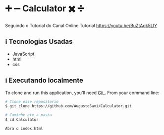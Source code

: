 # :heavy_plus_sign: :heavy_minus_sign: Calculator :heavy_multiplication_x: :heavy_division_sign:

Seguindo o Tutorial do Canal Online Tutorial
https://youtu.be/BuZtAqk5LIY

## :information_source:  Tecnologias Usadas

* JavaScript
* html
* css

## :information_source: Executando localmente
To clone and run this application, you'll need [Git](https://git-scm.com),. From your command line:

```bash
# Clone esse repositorio
$ git clone https://github.com/AugustoSavi/Calculator.git

# Caminhe ate a pasta 
$ cd Calculator

Abra o index.html

```